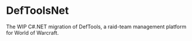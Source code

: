# DefToolsNet

The WIP C#.NET migration of DefTools, a raid-team management platform for World of Warcraft.
